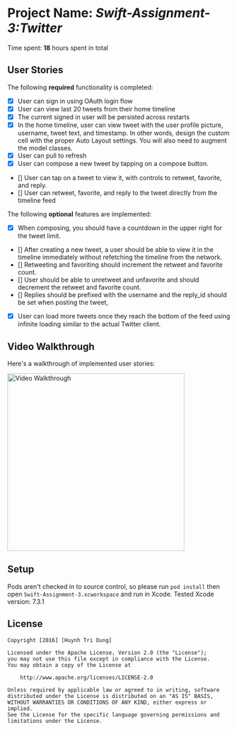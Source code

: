 
# Project Name: *Swift-Assignment-3:Twitter*

Time spent: **18** hours spent in total

## User Stories

The following **required** functionality is completed:

 - [x] User can sign in using OAuth login flow
 - [x] User can view last 20 tweets from their home timeline
 - [x] The current signed in user will be persisted across restarts
 - [x] In the home timeline, user can view tweet with the user profile picture, username, tweet text, and timestamp. In other words, design the custom cell with the proper Auto Layout settings. You will also need to augment the model classes.
 - [x] User can pull to refresh
 - [x] User can compose a new tweet by tapping on a compose button.
 - [] User can tap on a tweet to view it, with controls to retweet, favorite, and reply.
 - [] User can retweet, favorite, and reply to the tweet directly from the timeline feed

The following **optional** features are implemented:

 - [x] When composing, you should have a countdown in the upper right for the tweet limit.
 - [] After creating a new tweet, a user should be able to view it in the timeline immediately without refetching the timeline from the network.
 - [] Retweeting and favoriting should increment the retweet and favorite count.
 - [] User should be able to unretweet and unfavorite and should decrement the retweet and favorite count.
 - [] Replies should be prefixed with the username and the reply_id should be set when posting the tweet,
 - [x] User can load more tweets once they reach the bottom of the feed using infinite loading similar to the actual Twitter client.

## Video Walkthrough

Here's a walkthrough of implemented user stories:

<img src='https://github.com/dunghuynh1990/Swift-Assignment-3--Twitter/blob/master/Jul-24-2016%2023-57-10.gif' title='Video Walkthrough' width='400' alt='Video Walkthrough' />


## Setup
Pods aren't checked in to source control, so please run `pod install` then open `Swift-Assignment-3.xcworkspace` and run in Xcode. Tested Xcode version: 7.3.1

## License

    Copyright [2016] [Huynh Tri Dung]

    Licensed under the Apache License, Version 2.0 (the "License");
    you may not use this file except in compliance with the License.
    You may obtain a copy of the License at

        http://www.apache.org/licenses/LICENSE-2.0

    Unless required by applicable law or agreed to in writing, software
    distributed under the License is distributed on an "AS IS" BASIS,
    WITHOUT WARRANTIES OR CONDITIONS OF ANY KIND, either express or implied.
    See the License for the specific language governing permissions and
    limitations under the License.

